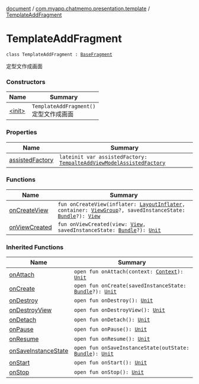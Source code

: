 [document](../../index.md) / [com.myapp.chatmemo.presentation.template](../index.md) / [TemplateAddFragment](./index.md)

# TemplateAddFragment

`class TemplateAddFragment : `[`BaseFragment`](../../com.myapp.chatmemo.presentation.utils.expansion/-base-fragment/index.md)

定型文作成画面

### Constructors

| Name | Summary |
|---|---|
| [&lt;init&gt;](-init-.md) | `TemplateAddFragment()`<br>定型文作成画面 |

### Properties

| Name | Summary |
|---|---|
| [assistedFactory](assisted-factory.md) | `lateinit var assistedFactory: `[`TempalteAddViewModelAssistedFactory`](../-tempalte-add-view-model/-tempalte-add-view-model-assisted-factory/index.md) |

### Functions

| Name | Summary |
|---|---|
| [onCreateView](on-create-view.md) | `fun onCreateView(inflater: `[`LayoutInflater`](https://developer.android.com/reference/android/view/LayoutInflater.html)`, container: `[`ViewGroup`](https://developer.android.com/reference/android/view/ViewGroup.html)`?, savedInstanceState: `[`Bundle`](https://developer.android.com/reference/android/os/Bundle.html)`?): `[`View`](https://developer.android.com/reference/android/view/View.html) |
| [onViewCreated](on-view-created.md) | `fun onViewCreated(view: `[`View`](https://developer.android.com/reference/android/view/View.html)`, savedInstanceState: `[`Bundle`](https://developer.android.com/reference/android/os/Bundle.html)`?): `[`Unit`](https://kotlinlang.org/api/latest/jvm/stdlib/kotlin/-unit/index.html) |

### Inherited Functions

| Name | Summary |
|---|---|
| [onAttach](../../com.myapp.chatmemo.presentation.utils.expansion/-base-fragment/on-attach.md) | `open fun onAttach(context: `[`Context`](https://developer.android.com/reference/android/content/Context.html)`): `[`Unit`](https://kotlinlang.org/api/latest/jvm/stdlib/kotlin/-unit/index.html) |
| [onCreate](../../com.myapp.chatmemo.presentation.utils.expansion/-base-fragment/on-create.md) | `open fun onCreate(savedInstanceState: `[`Bundle`](https://developer.android.com/reference/android/os/Bundle.html)`?): `[`Unit`](https://kotlinlang.org/api/latest/jvm/stdlib/kotlin/-unit/index.html) |
| [onDestroy](../../com.myapp.chatmemo.presentation.utils.expansion/-base-fragment/on-destroy.md) | `open fun onDestroy(): `[`Unit`](https://kotlinlang.org/api/latest/jvm/stdlib/kotlin/-unit/index.html) |
| [onDestroyView](../../com.myapp.chatmemo.presentation.utils.expansion/-base-fragment/on-destroy-view.md) | `open fun onDestroyView(): `[`Unit`](https://kotlinlang.org/api/latest/jvm/stdlib/kotlin/-unit/index.html) |
| [onDetach](../../com.myapp.chatmemo.presentation.utils.expansion/-base-fragment/on-detach.md) | `open fun onDetach(): `[`Unit`](https://kotlinlang.org/api/latest/jvm/stdlib/kotlin/-unit/index.html) |
| [onPause](../../com.myapp.chatmemo.presentation.utils.expansion/-base-fragment/on-pause.md) | `open fun onPause(): `[`Unit`](https://kotlinlang.org/api/latest/jvm/stdlib/kotlin/-unit/index.html) |
| [onResume](../../com.myapp.chatmemo.presentation.utils.expansion/-base-fragment/on-resume.md) | `open fun onResume(): `[`Unit`](https://kotlinlang.org/api/latest/jvm/stdlib/kotlin/-unit/index.html) |
| [onSaveInstanceState](../../com.myapp.chatmemo.presentation.utils.expansion/-base-fragment/on-save-instance-state.md) | `open fun onSaveInstanceState(outState: `[`Bundle`](https://developer.android.com/reference/android/os/Bundle.html)`): `[`Unit`](https://kotlinlang.org/api/latest/jvm/stdlib/kotlin/-unit/index.html) |
| [onStart](../../com.myapp.chatmemo.presentation.utils.expansion/-base-fragment/on-start.md) | `open fun onStart(): `[`Unit`](https://kotlinlang.org/api/latest/jvm/stdlib/kotlin/-unit/index.html) |
| [onStop](../../com.myapp.chatmemo.presentation.utils.expansion/-base-fragment/on-stop.md) | `open fun onStop(): `[`Unit`](https://kotlinlang.org/api/latest/jvm/stdlib/kotlin/-unit/index.html) |
